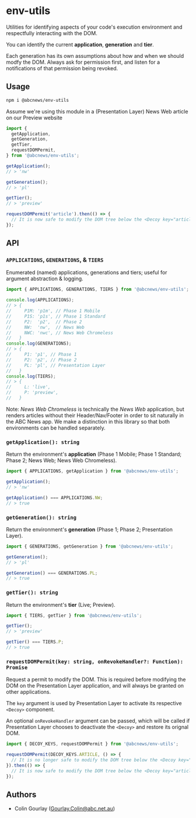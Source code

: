 # env-utils

Utilities for identifying aspects of your code's execution environment and respectfully interacting with the DOM.

You can identify the current **application**, **generation** and **tier**.

Each generation has its own assumptions about how and when we should modfy the DOM. Always ask for permission first, and listen for a notifications of that permission being revoked.

## Usage

```sh
npm i @abcnews/env-utils
```

Assume we're using this module in a (Presentation Layer) News Web article on our Preview website

```js
import {
  getApplication,
  getGeneration,
  getTier,
  requestDOMPermit,
} from '@abcnews/env-utils';

getApplication();
// > 'nw'

getGeneration();
// > 'pl'

getTier();
// > 'preview'

requestDOMPermit('article').then(() => {
  // It is now safe to modify the DOM tree below the <Decoy key="article"> PL compoonent
});
```

## API

### `APPLICATIONS`, `GENERATIONS`, & `TIERS`

Enumerated (named) applications, generations and tiers; useful for argument abstraction & logging.

```js
import { APPLICATIONS, GENERATIONS, TIERS } from '@abcnews/env-utils';

console.log(APPLICATIONS);
// > {
//     P1M: 'p1m', // Phase 1 Mobile
//     P1S: 'p1s', // Phase 1 Standard
//     P2:  'p2',  // Phase 2
//     NW:  'nw',  // News Web
//     NWC: 'nwc', // News Web Chromeless
//   }
console.log(GENERATIONS);
// > {
//     P1: 'p1', // Phase 1
//     P2: 'p2', // Phase 2
//     PL: 'pl', // Presentation Layer
//   }
console.log(TIERS);
// > {
//     L: 'live',
//     P: 'preview',
//   }
```

Note: _News Web Chromeless_ is technically the _News Web_ application, but renders articles without their Header/Nav/Footer in order to sit naturally in the ABC News app. We make a distinction in this library so that both environments can be handled separately.

### `getApplication(): string`

Return the environment's **application** (Phase 1 Mobile; Phase 1 Standard; Phase 2; News Web; News Web Chromeless).

```js
import { APPLICATIONS, getApplication } from '@abcnews/env-utils';

getApplication();
// > 'nw'

getApplication() === APPLICATIONS.NW;
// > true
```

### `getGeneration(): string`

Return the environment's **generation** (Phase 1; Phase 2; Presentation Layer).

```js
import { GENERATIONS, getGeneration } from '@abcnews/env-utils';

getGeneration();
// > 'pl'

getGeneration() === GENERATIONS.PL;
// > true
```

### `getTier(): string`

Return the environment's **tier** (Live; Preview).

```js
import { TIERS, getTier } from '@abcnews/env-utils';

getTier();
// > 'preview'

getTier() === TIERS.P;
// > true
```

### `requestDOMPermit(key: string, onRevokeHandler?: Function): Promise`

Request a permit to modify the DOM. This is required before modifying the DOM on the Presentation Layer application, and will always be granted on other applications.

The `key` argument is used by Presentation Layer to activate its respective `<Decoy>` component.

An optional `onRevokeHandler` argument can be passed, which will be called if Presentation Layer chooses to deactivate the `<Decoy>` and restore its orignal DOM.

```js
import { DECOY_KEYS, requestDOMPermit } from '@abcnews/env-utils';

requestDOMPermit(DECOY_KEYS.ARTICLE, () => {
  // It is no longer safe to modify the DOM tree below the <Decoy key="article"> PL compoonent
}).then(() => {
  // It is now safe to modify the DOM tree below the <Decoy key="article"> PL compoonent
});
```

## Authors

- Colin Gourlay ([Gourlay.Colin@abc.net.au](mailto:Gourlay.Colin@abc.net.au))
